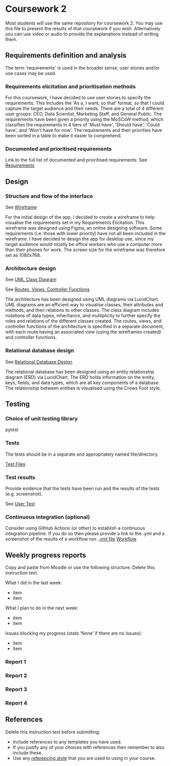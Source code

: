 # Coursework 2

Most students will use the same repository for coursework 2. You may use this file to present the results of that
coursework if you wish. Alternatively you can use video or audio to provide the explanations instead of writing them.

## Requirements definition and analysis
The term 'requirements' is used in the broader sense, user stories and/or use cases may be used.
### Requirements elicitation and prioritisation methods
For this coursework, I have decided to use user stories to specify the requirements. This includes the 'As a, I want, 
so that' format, so that I could capture the target audience and their needs. There are a total of 4 different user 
groups: CEO, Data Scientist, Marketing Staff, and General Public. The requirements have been given a priority using the
MoSCoW method, which classifies the requirements in 4 tiers of 'Must have', 'Should have', 'Could have', and 'Won't have
for now'. The requirements and their priorities have been sorted in a table to make it easier to comprehend.
### Documented and prioritised requirements
Link to the full list of documented and prioritised requirements.
See [Requirements](requirements/Requirements%20Elicitation.pdf)

## Design
### Structure and flow of the interface
See [Wireframe](design/Wireframe.pdf)

For the initial design of the app, I decided to create a wireframe to help visualise the requirements set in my
Requirements Elicitation. This wireframe was designed using Figma, an online designing software. Some requirements
(i.e. those with lower priority) have not all been included in the wireframe. I have decided to design the app for 
desktop use, since my target audience would mostly be office workers who use a computer more than their phones for
work. The screen size for the wireframe was therefore set as 1080x768.
### Architecture design
See [UML Class Diagram](design/UML%20Diagram.pdf)

See [Routes, Views, Controller Functions](design/RoutesViewsControllers.pdf)

The architecture has been designed using UML diagrams via LucidChart. UML diagrams are an efficient way to visualise
classes, their attributes and methods, and their relations to other classes. The class diagram includes notations of 
data types, inheritance, and multiplicity to further specify the roles and relations of the different classes created.
The routes, views, and controller functions of the architecture is specified in a separate document, with each route 
having an associated view (using the wireframes created) and controller functions.
### Relational database design
See [Relational Database Design](design/Relatonal%20Database%20Design.pdf)

The relational database has been designed using an entity relationship diagram (ERD) via LucidChart. The ERD holds
information on the entity, keys, fields, and data types, which are all key components of a database. The relationship
between entities is visualised using the Crows Foot style.


## Testing
### Choice of unit testing library
pytest
### Tests
The tests should be in a separate and appropriately named file/directory.

[Test Files](tests)
### Test results
Provide evidence that the tests have been run and the results of the tests (e.g. screenshot).

See [User Test](User%20Test.png)
### Continuous integration (optional)
Consider using GitHub Actions (or other) to establish a continuous integration pipeline. If you do so then please provide a link to the .yml and a screenshot of the results of a workflow run.
[.yml file](.github/workflows/python-app.yml)
[Workflow](Continuous%20Integration.png)

## Weekly progress reports

Copy and paste from Moodle or use the following structure. Delete this instruction text.

What I did in the last week:

- item
- item

What I plan to do in the next week:

- item
- item

Issues blocking my progress (state ‘None’ if there are no issues):

- item
- item

### Report 1

### Report 2

### Report 3

### Report 4

## References

Delete this instruction text before submitting:

- Include references to any templates you have used.
- If you justify any of your choices with references then remember to also include these.
- Use any [referencing style](https://library-guides.ucl.ac.uk/referencing-plagiarism/referencing-styles) that you are
  used to using in your course.
